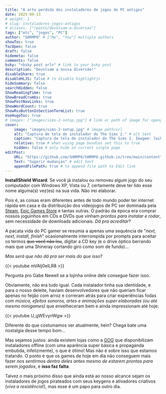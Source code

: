 ```yaml
---
title: "A arte perdida dos instaladores de jogos de PC antigos"
date: 2025-09-13
# weight: 1
# slug: instaladores-jogos-antigos
# aliases: ["/posts/devolvam-a-diversao"]
tags: ["etc", "jogos", "PC"]
author: "SHRMP0" # ["Me", "You"] multiple authors
showToc: true
TocOpen: false
draft: false
hidemeta: false
comments: false
bsky: "<bsky post url>" # link to your bsky post
description: "Devolvam a nossa diversão!"
disableShare: true
disableHLJS: false # to disable highlightjs
hideSummary: false
searchHidden: false
ShowReadingTime: true
ShowBreadCrumbs: true
ShowPostNavLinks: true
ShowWordCount: true
ShowRssButtonInSectionTermList: true
UseHugoToc: true
# images: ["images/sims-2-setup.jpg"] # link or path of image for opengraph, twitter-cards
cover:
    image: "images/sims-2-setup.jpg" # image path/url
    alt: "Captura de tela do instalador do The Sims 2." # alt text
    caption: "Captura de tela do instalador do The Sims 2. Imagem: [wikiHow](https://fr.wikihow.com/installer-les-Sims-2)" # display caption under cover
    relative: true # when using page bundles set this to true
    hidden: false # only hide on current single page
editPost:
    URL: "https://github.com/SHRMP0/SHRMP0.github.io/tree/main/content"
    Text: "Sugerir mudanças" # edit text
    appendFilePath: true # to append file path to Edit link
---
```


**InstallShield Wizard**. Se você já instalou ou removeu algum jogo do seu computador com Windows XP, Vista ou 7, certamente deve ter lido esse nome alguma(s) vez(es) na sua vida. Não irei elaborar.

Pois é, as coisas eram diferentes antes de todo mundo poder ter internet rápida em casa e da distribuição dos videojogos de PC ser dominada pela [Steam](https://store.steampowered.com/), [Epic Games Store](https://store.epicgames.com/) e tantas outras. O padrão da época era comprar nossos joguinhos em CDs e DVDs que vinham *prontos para instalar e rodar*, sem necessidade de downloads adicionais. *Dá pra acreditar*?

A pacata vida do PC gamer se resumia a apenas uma sequência de "*next, next, install, finish*" ocasionalmente interrompida por prompts para aceitar os termos ~~que você não leu~~, digitar a CD key (e o drive óptico berrando mais que uma Shineray cortando giro como som de fundo)...

*Mas será que não dá pra ser mais do que isso*?

{{< youtube mVAIj0elLR8 >}}

Pergunta pro Gabe Newell se a lojinha online dele consegue fazer isso.

Obviamente, não era tudo igual. Cada instalador tinha sua identidade, e para o nosso deleite, haviam desenvolvedores que não queriam ficar apenas no feijão com arroz e correram atrás para criar experiências fodas com *música, efeitos sonoros, artes e animações super elaboradas (ou até mesmo minigames)* que envelheceram bem e ainda impressionam até hoje:

{{< youtube U_gWEvynWgw >}}

Diferente do que costumamos ver atualmente, hein? Chega bate uma nostalgia desse tempo bom...

Mas sejamos justos: ainda existem lojas como a [GOG](https://www.gog.com/) que disponibilizam instaladores offline (com uma aparência super básica e propaganda embutida, infelizmente), o que é ótimo! Mas não é sobre isso que estamos tratando. O ponto é que os games de hoje em dia não conseguem mais fazer *nos sentirmos dentro deles antes mesmo de estarem prontos para serem jogados*, e **isso faz falta**.

Talvez o mais próximo disso que ainda está ao nosso alcance sejam os instaladores de jogos pirateados com seus keygens e ativadores criativos (*viva a resistência*!), mas esse é um papo para outro dia.
